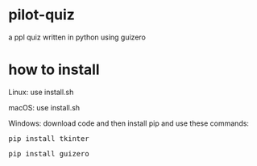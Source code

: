 # pilot-quiz
a ppl quiz written in python using guizero

# how to install

Linux: use install.sh

macOS: use install.sh

Windows: download code and then install pip and use these commands:

<kbd>pip install tkinter</kbd>

<kbd>pip install guizero</kbd>

